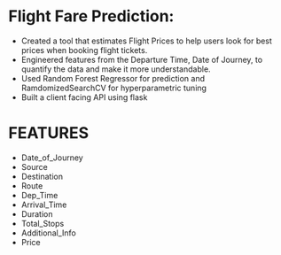 # Flight Fare Prediction: 
* Created a tool that estimates Flight Prices to help users look for best prices when booking flight tickets.
* Engineered features from the Departure Time, Date of Journey, to quantify the data and make it more understandable.
* Used Random Forest Regressor for prediction and RamdomizedSearchCV for hyperparametric tuning
* Built a client facing API using flask

# FEATURES
* Date_of_Journey
* Source
* Destination
* Route
* Dep_Time
* Arrival_Time
* Duration
* Total_Stops
* Additional_Info
* Price
